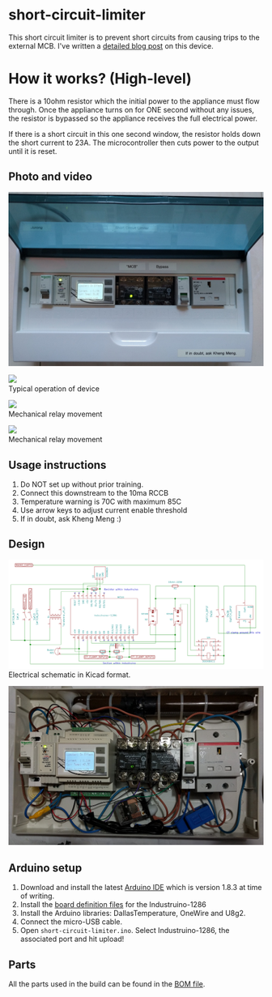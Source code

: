 # short-circuit-limiter

This short circuit limiter is to prevent short circuits from causing trips to the external MCB. I've written a [detailed blog post](http://yeokhengmeng.com/2017/07/repair-kopitiam-specialty-electrical-tools-part-2-short-circuit-limiter/) on this device.

# How it works? (High-level)

There is a 10ohm resistor which the initial power to the appliance must flow through. Once the appliance turns on for ONE second without any issues, the resistor is bypassed so the appliance receives the full electrical power.

If there is a short circuit in this one second window, the resistor holds down the short current to 23A. The microcontroller then cuts power to the output until it is reset.

## Photo and video
![Screen](images/scl-prod-front.jpg)

[![](http://img.youtube.com/vi/VpU6cOnxy0s/0.jpg)](https://www.youtube.com/watch?v=VpU6cOnxy0s)  
Typical operation of device

[![](http://img.youtube.com/vi/QWAE_0n4-p0/0.jpg)](https://www.youtube.com/watch?v=QWAE_0n4-p0)  
Mechanical relay movement

[![](http://img.youtube.com/vi/O4qB3WehqlA/0.jpg)](https://www.youtube.com/watch?v=O4qB3WehqlA)  
Mechanical relay movement


## Usage instructions
1. Do NOT set up without prior training.
2. Connect this downstream to the 10ma RCCB
3. Temperature warning is 70C with maximum 85C
4. Use arrow keys to adjust current enable threshold
5. If in doubt, ask Kheng Meng :)

## Design
![Screen](images/schematic.png)
Electrical schematic in Kicad format.

![Screen](images/scl-prod-internal-standby.jpg)

## Arduino setup
1. Download and install the latest [Arduino IDE](https://www.arduino.cc/en/Main/Software) which is version 1.8.3 at time of writing.
2. Install the [board definition files](https://github.com/Industruino/Board-definition-files) for the Industruino-1286
3. Install the Arduino libraries: DallasTemperature, OneWire and U8g2.
4. Connect the micro-USB cable.
4. Open `short-circuit-limiter.ino`. Select Industruino-1286, the associated port and hit upload!

## Parts
All the parts used in the build can be found in the [BOM file](schematic/short-circuit-limiter-bom.ods).
